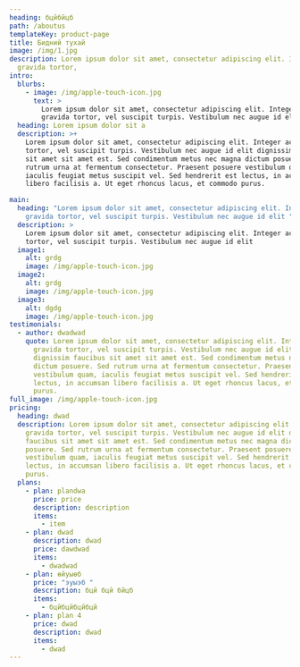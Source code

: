 ```yaml
---
heading: бцйбйцб
path: /aboutus
templateKey: product-page
title: Бидний тухай
image: /img/1.jpg
description: Lorem ipsum dolor sit amet, consectetur adipiscing elit. Integer ac
  gravida tortor,
intro:
  blurbs:
    - image: /img/apple-touch-icon.jpg
      text: >
        Lorem ipsum dolor sit amet, consectetur adipiscing elit. Integer ac
        gravida tortor, vel suscipit turpis. Vestibulum nec augue id elit
  heading: Lorem ipsum dolor sit a
  description: >+
    Lorem ipsum dolor sit amet, consectetur adipiscing elit. Integer ac gravida
    tortor, vel suscipit turpis. Vestibulum nec augue id elit dignissim faucibus
    sit amet sit amet est. Sed condimentum metus nec magna dictum posuere. Sed
    rutrum urna at fermentum consectetur. Praesent posuere vestibulum quam,
    iaculis feugiat metus suscipit vel. Sed hendrerit est lectus, in accumsan
    libero facilisis a. Ut eget rhoncus lacus, et commodo purus.

main:
  heading: "Lorem ipsum dolor sit amet, consectetur adipiscing elit. Integer ac
    gravida tortor, vel suscipit turpis. Vestibulum nec augue id elit "
  description: >
    Lorem ipsum dolor sit amet, consectetur adipiscing elit. Integer ac gravida
    tortor, vel suscipit turpis. Vestibulum nec augue id elit
  image1:
    alt: grdg
    image: /img/apple-touch-icon.jpg
  image2:
    alt: grdg
    image: /img/apple-touch-icon.jpg
  image3:
    alt: dgdg
    image: /img/apple-touch-icon.jpg
testimonials:
  - author: dwadwad
    quote: Lorem ipsum dolor sit amet, consectetur adipiscing elit. Integer ac
      gravida tortor, vel suscipit turpis. Vestibulum nec augue id elit
      dignissim faucibus sit amet sit amet est. Sed condimentum metus nec magna
      dictum posuere. Sed rutrum urna at fermentum consectetur. Praesent posuere
      vestibulum quam, iaculis feugiat metus suscipit vel. Sed hendrerit est
      lectus, in accumsan libero facilisis a. Ut eget rhoncus lacus, et commodo
      purus.
full_image: /img/apple-touch-icon.jpg
pricing:
  heading: dwad
  description: Lorem ipsum dolor sit amet, consectetur adipiscing elit. Integer ac
    gravida tortor, vel suscipit turpis. Vestibulum nec augue id elit dignissim
    faucibus sit amet sit amet est. Sed condimentum metus nec magna dictum
    posuere. Sed rutrum urna at fermentum consectetur. Praesent posuere
    vestibulum quam, iaculis feugiat metus suscipit vel. Sed hendrerit est
    lectus, in accumsan libero facilisis a. Ut eget rhoncus lacus, et commodo
    purus.
  plans:
    - plan: plandwa
      price: price
      description: description
      items:
        - item
    - plan: dwad
      description: dwad
      price: dawdwad
      items:
        - dwadwad
    - plan: өйуыөб
      price: "эуыэб "
      description: бцй бцй бйцб
      items:
        - бцйбцйбцйбцй
    - plan: plan 4
      price: dwad
      description: dwad
      items:
        - dwad
---
```

